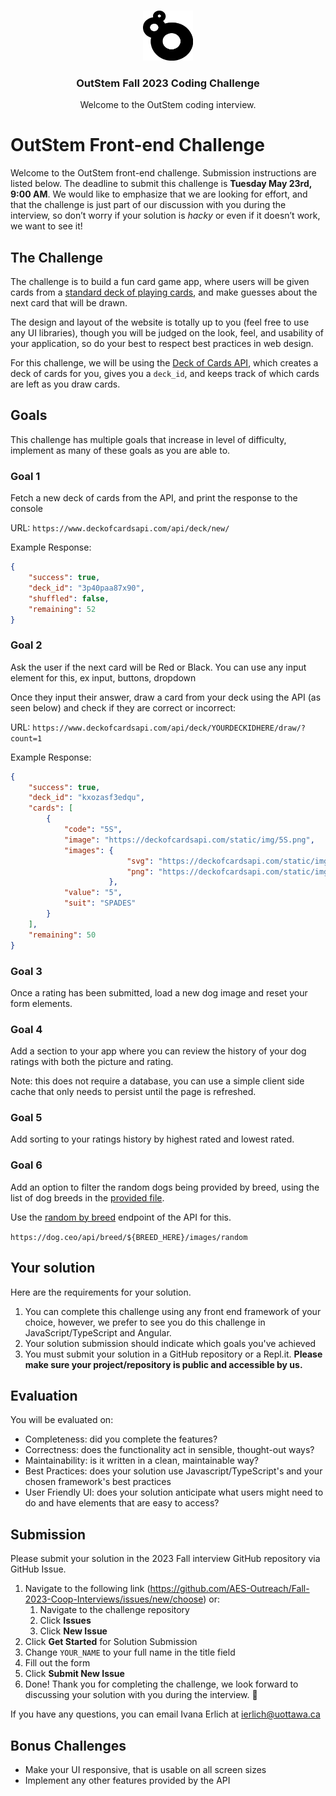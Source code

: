 <!-- PROJECT LOGO -->
<br />
<p align="center">
  <a href="https://github.com/AES-Outreach/Fall-2023-Coop-Interviews">
    <img src="outstem_logo_icon.svg" alt="Logo" width="80" height="80">
  </a>

  <h3 align="center">OutStem Fall 2023 Coding Challenge</h3>

  <p align="center">
    Welcome to the OutStem coding interview.
  </p>
</p>

# OutStem Front-end Challenge

Welcome to the OutStem front-end challenge. Submission instructions are listed below. The deadline to submit this challenge is **Tuesday May 23rd, 9:00 AM**. We would like to emphasize that we are looking for effort, and that the challenge is just part of our discussion with you during the interview, so don’t worry if your solution is *hacky* or even if it doesn’t work, we want to see it!

## The Challenge

The challenge is to build a fun card game app, where users will be given cards from a [standard deck of playing cards](https://en.wikipedia.org/wiki/Standard_52-card_deck), and make guesses about the next card that will be drawn. 

The design and layout of the website is totally up to you (feel free to use any UI libraries), though you will be judged on the look, feel, and usability of your application, so do your best to respect best practices in web design.

For this challenge, we will be using the [Deck of Cards API](https://www.deckofcardsapi.com/), which creates a deck of cards for you, gives you a `deck_id`, and keeps track of which cards are left as you draw cards.

## Goals
This challenge has multiple goals that increase in level of difficulty, implement as many of these goals as you are able to.

### Goal 1
Fetch a new deck of cards from the API, and print the response to the console

URL: `https://www.deckofcardsapi.com/api/deck/new/`

Example Response:
```json
{
    "success": true,
    "deck_id": "3p40paa87x90",
    "shuffled": false,
    "remaining": 52
}
```


### Goal 2

Ask the user if the next card will be Red or Black. You can use any input element for this, ex input, buttons, dropdown

Once they input their answer, draw a card from your deck using the API (as seen below) and check if they are correct or incorrect:

URL: `https://www.deckofcardsapi.com/api/deck/YOURDECKIDHERE/draw/?count=1`

Example Response:
```json
{
    "success": true, 
    "deck_id": "kxozasf3edqu", 
    "cards": [
        {
            "code": "5S", 
            "image": "https://deckofcardsapi.com/static/img/5S.png", 
            "images": {
                          "svg": "https://deckofcardsapi.com/static/img/5S.svg", 
                          "png": "https://deckofcardsapi.com/static/img/5S.png"
                      }, 
            "value": "5", 
            "suit": "SPADES"
        }
    ], 
    "remaining": 50
}

```

### Goal 3

Once a rating has been submitted, load a new dog image and reset your form elements.

### Goal 4

Add a section to your app where you can review the history of your dog ratings with both the picture and rating.

Note: this does not require a database, you can use a simple client side cache that only needs to persist until the page is refreshed.

### Goal 5

Add sorting to your ratings history by highest rated and lowest rated.

### Goal 6

Add an option to filter the random dogs being provided by breed, using the list of dog breeds in the [provided file](dog-breeds.txt).

Use the [random by breed](https://dog.ceo/dog-api/documentation/breed) endpoint of the API for this.

`https://dog.ceo/api/breed/${BREED_HERE}/images/random`

## Your solution

Here are the requirements for your solution.

1. You can complete this challenge using any front end framework of your choice, however, we prefer to see you do this challenge in JavaScript/TypeScript and Angular.
2. Your solution submission should indicate which goals you've achieved
4. You must submit your solution in a GitHub repository or a Repl.it. **Please make sure your project/repository is public and accessible by us.**

## Evaluation 

You will be evaluated on:
- Completeness: did you complete the features?
- Correctness: does the functionality act in sensible, thought-out ways?
- Maintainability: is it written in a clean, maintainable way?
- Best Practices: does your solution use Javascript/TypeScript's and your chosen framework's best practices
- User Friendly UI: does your solution anticipate what users might need to do and have elements that are easy to access?

## Submission

Please submit your solution in the 2023 Fall interview GitHub repository via GitHub Issue.

1. Navigate to the following link (https://github.com/AES-Outreach/Fall-2023-Coop-Interviews/issues/new/choose) or:
   1. Navigate to the challenge repository
   2. Click **Issues**
   3. Click **New Issue**
2. Click **Get Started** for Solution Submission
3. Change `YOUR_NAME` to your full name in the title field
4. Fill out the form
5. Click **Submit New Issue**
6. Done! Thank you for completing the challenge, we look forward to discussing your solution with you during the interview. 🎉

If you have any questions, you can email Ivana Erlich at ierlich@uottawa.ca


## Bonus Challenges

- Make your UI responsive, that is usable on all screen sizes
- Implement any other features provided by the API

